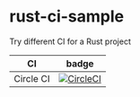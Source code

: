 # rust-ci-sample
Try different CI for a Rust project

| CI | badge |
| -- | ----- |
| Circle CI | [![CircleCI](https://circleci.com/gh/ChunMinChang/rust-ci-sample.svg?style=svg)](https://circleci.com/gh/ChunMinChang/rust-ci-sample) |

